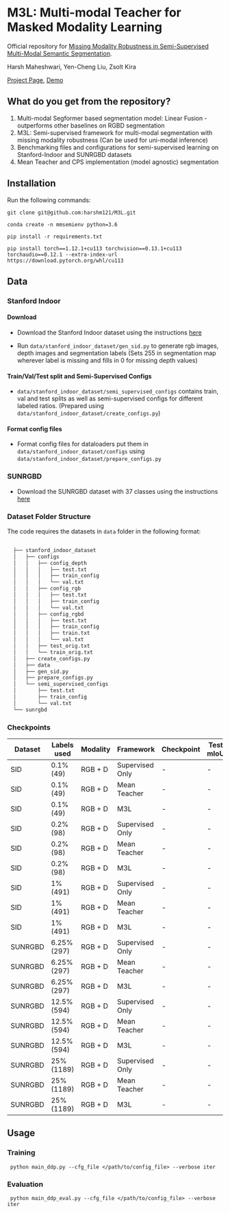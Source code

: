 # M3L: Multi-modal Teacher for Masked Modality Learning
Official repository for [Missing Modality Robustness in Semi-Supervised Multi-Modal Semantic Segmentation](). 


Harsh Maheshwari, Yen-Cheng Liu, Zsolt Kira

[Project Page](https://harshm121.github.io/projects/m3l.html), [Demo](https://harshm121-m3l.hf.space/)


## What do you get from the repository?
1. Multi-modal Segformer based segmentation model: Linear Fusion - outperforms other baselines on RGBD segmentation
2. M3L: Semi-supervised framework for multi-modal segmentation with missing modality robustness (Can be used for uni-modal inference)
3. Benchmarking files and configurations for semi-supervised learning on Stanford-Indoor and SUNRGBD datasets
4. Mean Teacher and CPS implementation (model agnostic) segmentation


## Installation

Run the following commands:

```
git clone git@github.com:harshm121/M3L.git

conda create -n mmsemienv python=3.6

pip install -r requirements.txt

pip install torch==1.12.1+cu113 torchvision==0.13.1+cu113 torchaudio==0.12.1 --extra-index-url https://download.pytorch.org/whl/cu113
```


## Data

### Stanford Indoor

#### Download

- Download the Stanford Indoor dataset using the instructions [here](https://github.com/alexsax/2D-3D-Semantics)

- Run  `data/stanford_indoor_dataset/gen_sid.py` to generate rgb images, depth images and segmentation labels (Sets 255 in segmentation map wherever label is missing and fills in 0 for missing depth values)

#### Train/Val/Test split and Semi-Supervised Configs

- `data/stanford_indoor_dataset/semi_supervised_configs` contains train, val and test splits as well as semi-supervised configs for different labeled ratios. (Prepared using `data/stanford_indoor_dataset/create_configs.py`)

#### Format config files

- Format config files for dataloaders put them in `data/stanford_indoor_dataset/configs` using `data/stanford_indoor_dataset/prepare_configs.py`



### SUNRGBD

- Download the SUNRGBD dataset with 37 classes using the instructions [here](https://github.com/ankurhanda/sunrgbd-meta-data#training-on-rgb-data-for-37-classes)


### Dataset Folder Structure

The code requires the datasets in `data` folder in the following format:

  ```bash
    
    ├── stanford_indoor_dataset
    │   ├── configs
    │   │   ├── config_depth
    │   │   │   ├── test.txt
    │   │   │   ├── train_config
    │   │   │   └── val.txt
    │   │   ├── config_rgb
    │   │   │   ├── test.txt
    │   │   │   ├── train_config
    │   │   │   └── val.txt
    │   │   ├── config_rgbd
    │   │   │   ├── test.txt
    │   │   │   ├── train_config
    │   │   │   ├── train.txt
    │   │   │   └── val.txt
    │   │   ├── test_orig.txt
    │   │   └── train_orig.txt
    │   ├── create_configs.py
    │   ├── data
    │   ├── gen_sid.py
    │   ├── prepare_configs.py
    │   └── semi_supervised_configs
    │       ├── test.txt
    │       ├── train_config
    │       └── val.txt
    └── sunrgbd
  ```


### Checkpoints

| Dataset | Labels used | Modality | Framework       | Checkpoint | Test mIoU | Config file |
|---------|-------------|----------|-----------------|------------|-----------|-------------|
| SID     | 0.1% (49)   | RGB + D  | Supervised Only | -          | -         | -           |
| SID     | 0.1% (49)   | RGB + D  | Mean Teacher    | -          | -         | -           |
| SID     | 0.1% (49)   | RGB + D  | M3L             | -          | -         | -           |
| SID     | 0.2% (98)   | RGB + D  | Supervised Only | -          | -         | -           |
| SID     | 0.2% (98)   | RGB + D  | Mean Teacher    | -          | -         | -           |
| SID     | 0.2% (98)   | RGB + D  | M3L             | -          | -         | -           |
| SID     | 1% (491)    | RGB + D  | Supervised Only | -          | -         | -           |
| SID     | 1% (491)    | RGB + D  | Mean Teacher    | -          | -         | -           |
| SID     | 1% (491)    | RGB + D  | M3L             | -          | -         | -           |
| SUNRGBD | 6.25% (297) | RGB + D  | Supervised Only | -          | -         | -           |
| SUNRGBD | 6.25% (297) | RGB + D  | Mean Teacher    | -          | -         | -           |
| SUNRGBD | 6.25% (297) | RGB + D  | M3L             | -          | -         | -           |
| SUNRGBD | 12.5% (594) | RGB + D  | Supervised Only | -          | -         | -           |
| SUNRGBD | 12.5% (594) | RGB + D  | Mean Teacher    | -          | -         | -           |
| SUNRGBD | 12.5% (594) | RGB + D  | M3L             | -          | -         | -           |
| SUNRGBD | 25% (1189)  | RGB + D  | Supervised Only | -          | -         | -           |
| SUNRGBD | 25% (1189)  | RGB + D  | Mean Teacher    | -          | -         | -           |
| SUNRGBD | 25% (1189)  | RGB + D  | M3L             | -          | -         | -           |

## Usage

### Training
``` python main_ddp.py --cfg_file </path/to/config_file> --verbose iter```

### Evaluation
``` python main_ddp_eval.py --cfg_file </path/to/config_file> --verbose iter```


